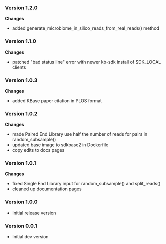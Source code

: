 ### Version 1.2.0
__Changes__
- added generate_microbiome_in_silico_reads_from_real_reads() method

### Version 1.1.0
__Changes__
- patched "bad status line" error with newer kb-sdk install of SDK_LOCAL clients

### Version 1.0.3
__Changes__
- added KBase paper citation in PLOS format

### Version 1.0.2
__Changes__
- made Paired End Library use half the number of reads for pairs in random_subsample()
- updated base image to sdkbase2 in Dockerfile
- copy edits to docs pages

### Version 1.0.1
__Changes__
- fixed Single End Library input for random_subsample() and split_reads()
- cleaned up documentation pages

### Version 1.0.0
- Initial release version

### Version 0.0.1
- Initial dev version

